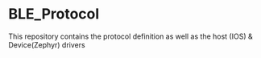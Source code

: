 # BLE_Protocol
This repository contains the protocol definition as well as the host (IOS) &amp; Device(Zephyr) drivers
